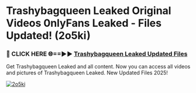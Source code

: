 # Trashybagqueen Leaked Original Videos 0nlyFans Leaked - Files Updated! (2o5ki)

<h3>🔴 CLICK HERE 🌐==►► <a href="https://hetstrat.blog/NMqPAm" rel="nofollow">Trashybagqueen Leaked Updated Files</a></h3>

Get Trashybagqueen Leaked and all content. Now you can access all videos and pictures of Trashybagqueen Leaked. New Updated Files 2025!

[![2o5ki](https://i.imgur.com/K7sEzmb.gif)](https://hetstrat.blog/NMqPAm)
